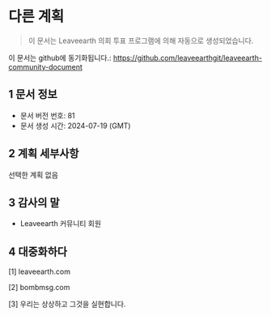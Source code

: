 # 다른 계획

>이 문서는 Leaveearth 의회 투표 프로그램에 의해 자동으로 생성되었습니다.

이 문서는 github에 동기화됩니다.: https://github.com/leaveearthgit/leaveearth-community-document

## 1 문서 정보

- 문서 버전 번호: 81
- 문서 생성 시간: 2024-07-19 (GMT)

## 2 계획 세부사항

선택한 계획 없음

## 3 감사의 말
* Leaveearth 커뮤니티 회원

## 4 대중화하다
[1] leaveearth.com

[2] bombmsg.com

[3] 우리는 상상하고 그것을 실현합니다.